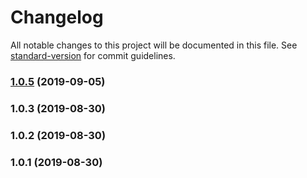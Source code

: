 # Changelog

All notable changes to this project will be documented in this file. See [standard-version](https://github.com/conventional-changelog/standard-version) for commit guidelines.

### [1.0.5](https://github.com/vithalreddy/cloud-detect-js/compare/v1.0.3...v1.0.5) (2019-09-05)



### 1.0.3 (2019-08-30)



### 1.0.2 (2019-08-30)



### 1.0.1 (2019-08-30)
